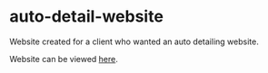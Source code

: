 # auto-detail-website
Website created for a client who wanted an auto detailing website.

Website can be viewed [here](https://theautodetailguys.com).
